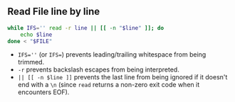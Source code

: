 ## Read File line by line



```bash
while IFS='' read -r line || [[ -n "$line" ]]; do
	echo $line
done < "$FILE"
```

- `IFS=''` (or `IFS=`) prevents leading/trailing whitespace from being trimmed.
- `-r` prevents backslash escapes from being interpreted.
- `|| [[ -n $line ]]` prevents the last line from being ignored if it doesn't end with a `\n` (since `read` returns a non-zero exit code when it encounters EOF).

